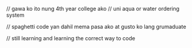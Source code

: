 // gawa ko ito nung 4th year college ako
// uni aqua or water ordering system

// spaghetti code yan dahil mema pasa ako at gusto ko lang grumaduate

// still learning and learning the correct way to code
